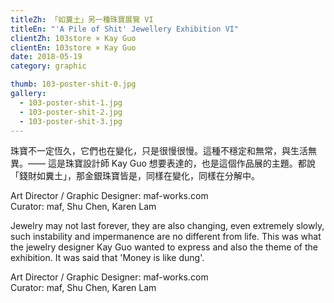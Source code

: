 ```yaml
---
titleZh: 「如糞土」另一種珠寶展覽 VI
titleEn: "'A Pile of Shit' Jewellery Exhibition VI"
clientZh: 103store × Kay Guo
clientEn: 103store × Kay Guo
date: 2018-05-19
category: graphic

thumb: 103-poster-shit-0.jpg
gallery:
  - 103-poster-shit-1.jpg
  - 103-poster-shit-2.jpg
  - 103-poster-shit-3.jpg
---
```


珠寶不一定恆久，它們也在變化，只是很慢很慢。這種不穩定和無常，與生活無異。—— 這是珠寶設計師 Kay Guo 想要表達的，也是這個作品展的主題。都說「錢財如糞土」，那金銀珠寶皆是，同樣在變化，同樣在分解中。

Art Director / Graphic Designer: maf-works.com<br/>
Curator: maf, Shu Chen, Karen Lam

<!-- lang -->

Jewelry may not last forever, they are also changing, even extremely slowly, such instability and impermanence are no different from life. This was what the jewelry designer Kay Guo wanted to express and also the theme of the exhibition. It was said that 'Money is like dung'.

Art Director / Graphic Designer: maf-works.com<br/>
Curator: maf, Shu Chen, Karen Lam
